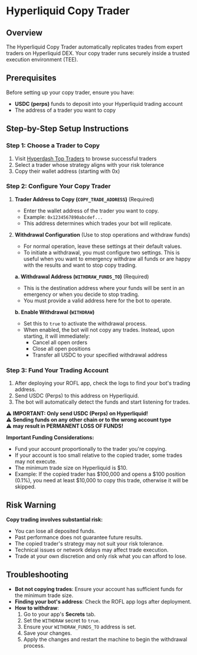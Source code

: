 # Hyperliquid Copy Trader

## Overview

The Hyperliquid Copy Trader automatically replicates trades from expert traders
on Hyperliquid DEX. Your copy trader runs securely inside a trusted execution
environment (TEE).

## Prerequisites

Before setting up your copy trader, ensure you have:

- **USDC (perps)** funds to deposit into your Hyperliquid trading account
- The address of a trader you want to copy

## Step-by-Step Setup Instructions

### Step 1: Choose a Trader to Copy

1. Visit [Hyperdash Top Traders](https://hyperdash.info/top-traders) to browse
   successful traders
2. Select a trader whose strategy aligns with your risk tolerance
3. Copy their wallet address (starting with 0x)

### Step 2: Configure Your Copy Trader

1. **Trader Address to Copy (`COPY_TRADE_ADDRESS`)** (Required)

   - Enter the wallet address of the trader you want to copy.
   - Example: `0x1234567890abcdef...`
   - This address determines which trades your bot will replicate.

2. **Withdrawal Configuration** (Use to stop operations and withdraw funds)

   - For normal operation, leave these settings at their default values.
   - To initiate a withdrawal, you must configure two settings. This is
     useful when you want to emergency withdraw all funds or are happy with the
     results and want to stop copy trading.

   **a. Withdrawal Address (`WITHDRAW_FUNDS_TO`)** (Required)
   - This is the destination address where your funds will be sent in an
     emergency or when you decide to stop trading.
   - You must provide a valid address here for the bot to operate.

   **b. Enable Withdrawal (`WITHDRAW`)**
   - Set this to `true` to activate the withdrawal process.
   - When enabled, the bot will not copy any trades. Instead, upon starting,
     it will immediately:
     - Cancel all open orders
     - Close all open positions
     - Transfer all USDC to your specified withdrawal address

### Step 3: Fund Your Trading Account

1. After deploying your ROFL app, check the logs to find your bot's trading
   address.
2. Send USDC (Perps) to this address on Hyperliquid.
3. The bot will automatically detect the funds and start listening for trades.

⚠️  **IMPORTANT: Only send USDC (Perps) on Hyperliquid!**  
⚠️  **Sending funds on any other chain or to the wrong account type**  
⚠️  **may result in PERMANENT LOSS OF FUNDS!**

**Important Funding Considerations:**

- Fund your account proportionally to the trader you're copying.
- If your account is too small relative to the copied trader, some trades may
  not execute.
- The minimum trade size on Hyperliquid is $10.
- Example: If the copied trader has $100,000 and opens a $100 position
  (0.1%), you need at least $10,000 to copy this trade, otherwise it will be
  skipped.

## Risk Warning

**Copy trading involves substantial risk:**

- You can lose all deposited funds.
- Past performance does not guarantee future results.
- The copied trader's strategy may not suit your risk tolerance.
- Technical issues or network delays may affect trade execution.
- Trade at your own discretion and only risk what you can afford to lose.

## Troubleshooting

- **Bot not copying trades**: Ensure your account has sufficient funds for the
  minimum trade size.
- **Finding your bot's address**: Check the ROFL app logs after deployment.
- **How to withdraw**:
    1. Go to your app's **Secrets** tab.
    2. Set the `WITHDRAW` secret to `true`.
    3. Ensure your `WITHDRAW_FUNDS_TO` address is set.
    4. Save your changes.
    5. Apply the changes and restart the machine to begin the withdrawal
       process.
